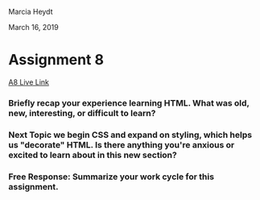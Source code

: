 Marcia Heydt

March 16, 2019

# Assignment 8

[A8 Live Link](https://bigskyy.github.io/web-dev-hw/assignment-08/)

### Briefly recap your experience learning HTML. What was old, new, interesting, or difficult to learn?


### Next Topic we begin CSS and expand on styling, which helps us "decorate" HTML. Is there anything you're anxious or excited to learn about in this new section?


### Free Response: Summarize your work cycle for this assignment.

